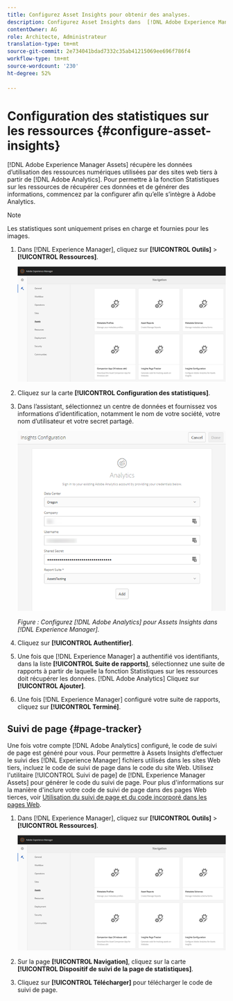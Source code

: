```yaml
---
title: Configurez Asset Insights pour obtenir des analyses.
description: Configurez Asset Insights dans  [!DNL Adobe Experience Manager Assets].
contentOwner: AG
role: Architecte, Administrateur
translation-type: tm+mt
source-git-commit: 2e734041bdad7332c35ab41215069ee696f786f4
workflow-type: tm+mt
source-wordcount: '230'
ht-degree: 52%

---
```



# Configuration des statistiques sur les ressources {#configure-asset-insights}

[!DNL Adobe Experience Manager Assets] récupère les données d’utilisation des ressources numériques utilisées par des sites web tiers à partir de [!DNL Adobe Analytics]. Pour permettre à la fonction Statistiques sur les ressources de récupérer ces données et de générer des informations, commencez par la configurer afin qu’elle s’intègre à Adobe Analytics.

>[!NOTE]
>
>Les statistiques sont uniquement prises en charge et fournies pour les images.

1. Dans [!DNL Experience Manager], cliquez sur **[!UICONTROL Outils]** > **[!UICONTROL Ressources]**.

   ![chlimage_1-72](assets/chlimage_1-210.png)

1. Cliquez sur la carte **[!UICONTROL Configuration des statistiques]**.
1. Dans l’assistant, sélectionnez un centre de données et fournissez vos informations d’identification, notamment le nom de votre société, votre nom d’utilisateur et votre secret partagé.

   ![Configuration d’Adobe Analytics pour Assets Insights dans le Experience Manager](assets/insights_config2.png)

   *Figure : Configurez  [!DNL Adobe Analytics] pour Assets Insights dans  [!DNL Experience Manager].*

1. Cliquez sur **[!UICONTROL Authentifier]**.
1. Une fois que [!DNL Experience Manager] a authentifié vos identifiants, dans la liste **[!UICONTROL Suite de rapports]**, sélectionnez une suite de rapports à partir de laquelle la fonction Statistiques sur les ressources doit récupérer les données. [!DNL Adobe Analytics] Cliquez sur **[!UICONTROL Ajouter]**.
1. Une fois [!DNL Experience Manager] configuré votre suite de rapports, cliquez sur **[!UICONTROL Terminé]**.

## Suivi de page {#page-tracker}

Une fois votre compte [!DNL Adobe Analytics] configuré, le code de suivi de page est généré pour vous. Pour permettre à Assets Insights d’effectuer le suivi des [!DNL Experience Manager] fichiers utilisés dans les sites Web tiers, incluez le code de suivi de page dans le code du site Web. Utilisez l&#39;utilitaire [!UICONTROL Suivi de page] de [!DNL Experience Manager Assets] pour générer le code du suivi de page. Pour plus d&#39;informations sur la manière d&#39;inclure votre code de suivi de page dans des pages Web tierces, voir [Utilisation du suivi de page et du code incorporé dans les pages Web](/help/assets/use-page-tracker.md).

1. Dans [!DNL Experience Manager], cliquez sur **[!UICONTROL Outils]** > **[!UICONTROL Ressources]**.

   ![chlimage_1-73](assets/chlimage_1-214.png)

1. Sur la page **[!UICONTROL Navigation]**, cliquez sur la carte **[!UICONTROL Dispositif de suivi de la page de statistiques]**.
1. Cliquez sur **[!UICONTROL Télécharger]** pour télécharger le code de suivi de page.

